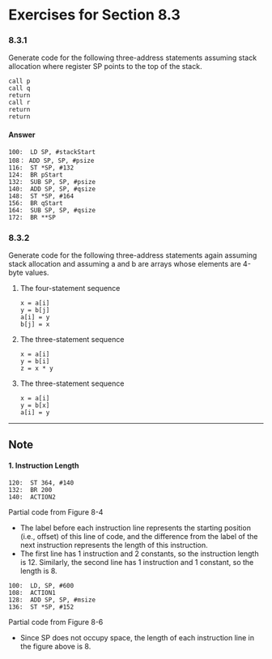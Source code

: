 # Exercises for Section 8.3

### 8.3.1

Generate code for the following three-address statements assuming stack
allocation where register SP points to the top of the stack.

```
call p
call q
return
call r
return
return
```

#### Answer

```
100:  LD SP, #stackStart
108： ADD SP, SP, #psize
116:  ST *SP, #132
124:  BR pStart
132:  SUB SP, SP, #psize
140:  ADD SP, SP, #qsize
148:  ST *SP, #164
156:  BR qStart
164:  SUB SP, SP, #qsize
172:  BR **SP
```


### 8.3.2

Generate code for the following three-address statements again assuming stack
allocation and assuming a and b are arrays whose elements are 4-byte values.

1. The four-statement sequence

    ```
    x = a[i]
    y = b[j]
    a[i] = y
    b[j] = x
    ```
2. The three-statement sequence

    ```
    x = a[i]
    y = b[i]
    z = x * y
    ```

3. The three-statement sequence

    ```
    x = a[i]
    y = b[x]
    a[i] = y
    ```
---

## Note

#### 1. Instruction Length

```
120:  ST 364, #140
132:  BR 200
140:  ACTION2
```
Partial code from Figure 8-4

- The label before each instruction line represents the starting position (i.e., offset) of this line of code, and the difference from the label of the next instruction represents the length of this instruction.
- The first line has 1 instruction and 2 constants, so the instruction length is 12. Similarly, the second line has 1 instruction and 1 constant, so the length is 8.


```
100:  LD, SP, #600
108:  ACTION1
128:  ADD SP, SP, #msize
136:  ST *SP, #152
```
Partial code from Figure 8-6

- Since SP does not occupy space, the length of each instruction line in the figure above is 8.